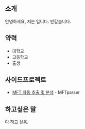 
## 소개

안녕하세요, 저는 입니다.
반갑습니다.

## 약력

- 대학교
- 고등학교
- 출생

## 사이드프로젝트

- [MFT 자동 추출 및 분석](https://github.com/chanbin/MFTparser) - MFTparser

## 하고싶은 말

다 하고 싶음.